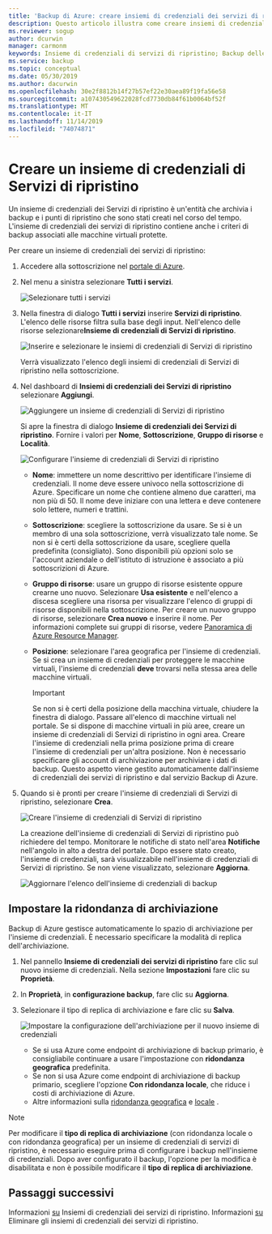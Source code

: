 ```yaml
---
title: 'Backup di Azure: creare insiemi di credenziali dei servizi di ripristino'
description: Questo articolo illustra come creare insiemi di credenziali dei servizi di ripristino in cui archiviare i backup e i punti di ripristino.
ms.reviewer: sogup
author: dcurwin
manager: carmonm
keywords: Insieme di credenziali di servizi di ripristino; Backup delle macchine virtuali di Azure; Ripristino delle macchine virtuali di Azure;
ms.service: backup
ms.topic: conceptual
ms.date: 05/30/2019
ms.author: dacurwin
ms.openlocfilehash: 30e2f8812b14f27b57ef22e30aea89f19fa56e58
ms.sourcegitcommit: a107430549622028fcd7730db84f61b0064bf52f
ms.translationtype: MT
ms.contentlocale: it-IT
ms.lasthandoff: 11/14/2019
ms.locfileid: "74074871"
---
```

# <a name="create-a-recovery-services-vault"></a>Creare un insieme di credenziali di Servizi di ripristino

Un insieme di credenziali dei Servizi di ripristino è un'entità che archivia i backup e i punti di ripristino che sono stati creati nel corso del tempo. L'insieme di credenziali dei servizi di ripristino contiene anche i criteri di backup associati alle macchine virtuali protette.

Per creare un insieme di credenziali dei servizi di ripristino:

1. Accedere alla sottoscrizione nel [portale di Azure](https://portal.azure.com/).

2. Nel menu a sinistra selezionare **Tutti i servizi**.

    ![Selezionare tutti i servizi](./media/backup-create-rs-vault/click-all-services.png)

3. Nella finestra di dialogo **Tutti i servizi** inserire **Servizi di ripristino**. L'elenco delle risorse filtra sulla base degli input. Nell'elenco delle risorse selezionare**Insieme di credenziali di Servizi di ripristino**.

    ![Inserire e selezionare le insiemi di credenziali di Servizi di ripristino](./media/backup-create-rs-vault/all-services.png)

    Verrà visualizzato l'elenco degli insiemi di credenziali di Servizi di ripristino nella sottoscrizione.

4. Nel dashboard di **Insiemi di credenziali dei Servizi di ripristino** selezionare **Aggiungi**.

    ![Aggiungere un insieme di credenziali di Servizi di ripristino](./media/backup-create-rs-vault/add-button-create-vault.png)

    Si apre la finestra di dialogo **Insieme di credenziali dei Servizi di ripristino**. Fornire i valori per **Nome**, **Sottoscrizione**, **Gruppo di risorse** e **Località**.

    ![Configurare l'insieme di credenziali di Servizi di ripristino](./media/backup-create-rs-vault/create-new-vault-dialog.png)

   - **Nome**: immettere un nome descrittivo per identificare l'insieme di credenziali. Il nome deve essere univoco nella sottoscrizione di Azure. Specificare un nome che contiene almeno due caratteri, ma non più di 50. Il nome deve iniziare con una lettera e deve contenere solo lettere, numeri e trattini.
   - **Sottoscrizione**: scegliere la sottoscrizione da usare. Se si è un membro di una sola sottoscrizione, verrà visualizzato tale nome. Se non si è certi della sottoscrizione da usare, scegliere quella predefinita (consigliato). Sono disponibili più opzioni solo se l'account aziendale o dell'istituto di istruzione è associato a più sottoscrizioni di Azure.
   - **Gruppo di risorse**: usare un gruppo di risorse esistente oppure crearne uno nuovo. Selezionare **Usa esistente** e nell'elenco a discesa scegliere una risorsa per visualizzare l'elenco di gruppi di risorse disponibili nella sottoscrizione. Per creare un nuovo gruppo di risorse, selezionare **Crea nuovo** e inserire il nome. Per informazioni complete sui gruppi di risorse, vedere [Panoramica di Azure Resource Manager](https://docs.microsoft.com/azure/azure-resource-manager/resource-group-overview).
   - **Posizione**: selezionare l'area geografica per l'insieme di credenziali. Se si crea un insieme di credenziali per proteggere le macchine virtuali, l'insieme di credenziali **deve** trovarsi nella stessa area delle macchine virtuali.

      > [!IMPORTANT]
      > Se non si è certi della posizione della macchina virtuale, chiudere la finestra di dialogo. Passare all'elenco di macchine virtuali nel portale. Se si dispone di macchine virtuali in più aree, creare un insieme di credenziali di Servizi di ripristino in ogni area. Creare l'insieme di credenziali nella prima posizione prima di creare l'insieme di credenziali per un'altra posizione. Non è necessario specificare gli account di archiviazione per archiviare i dati di backup. Questo aspetto viene gestito automaticamente dall'insieme di credenziali dei servizi di ripristino e dal servizio Backup di Azure.
      >
      >

5. Quando si è pronti per creare l'insieme di credenziali di Servizi di ripristino, selezionare **Crea**.

    ![Creare l'insieme di credenziali di Servizi di ripristino](./media/backup-create-rs-vault/click-create-button.png)

    La creazione dell'insieme di credenziali di Servizi di ripristino può richiedere del tempo. Monitorare le notifiche di stato nell'area **Notifiche** nell'angolo in alto a destra del portale. Dopo essere stato creato, l'insieme di credenziali, sarà visualizzabile nell'insieme di credenziali di Servizi di ripristino. Se non viene visualizzato, selezionare **Aggiorna**.

     ![Aggiornare l'elenco dell'insieme di credenziali di backup](./media/backup-create-rs-vault/refresh-button.png)

## <a name="set-storage-redundancy"></a>Impostare la ridondanza di archiviazione

Backup di Azure gestisce automaticamente lo spazio di archiviazione per l'insieme di credenziali. È necessario specificare la modalità di replica dell'archiviazione.

1. Nel pannello **Insieme di credenziali dei servizi di ripristino** fare clic sul nuovo insieme di credenziali. Nella sezione **Impostazioni** fare clic su **Proprietà**.
2. In **Proprietà**, in **configurazione backup**, fare clic su **Aggiorna**.

3. Selezionare il tipo di replica di archiviazione e fare clic su **Salva**.

     ![Impostare la configurazione dell'archiviazione per il nuovo insieme di credenziali](./media/backup-try-azure-backup-in-10-mins/recovery-services-vault-backup-configuration.png)

   - Se si usa Azure come endpoint di archiviazione di backup primario, è consigliabile continuare a usare l'impostazione con **ridondanza geografica** predefinita.
   - Se non si usa Azure come endpoint di archiviazione di backup primario, scegliere l'opzione **Con ridondanza locale**, che riduce i costi di archiviazione di Azure.
   - Altre informazioni sulla [ridondanza geografica](../storage/common/storage-redundancy-grs.md) e [locale](../storage/common/storage-redundancy-lrs.md) .

> [!NOTE]
> Per modificare il **tipo di replica di archiviazione** (con ridondanza locale o con ridondanza geografica) per un insieme di credenziali di servizi di ripristino, è necessario eseguire prima di configurare i backup nell'insieme di credenziali. Dopo aver configurato il backup, l'opzione per la modifica è disabilitata e non è possibile modificare il **tipo di replica di archiviazione**.

## <a name="next-steps"></a>Passaggi successivi

Informazioni [su](backup-azure-recovery-services-vault-overview.md) Insiemi di credenziali dei servizi di ripristino.
Informazioni [su](backup-azure-delete-vault.md) Eliminare gli insiemi di credenziali dei servizi di ripristino.
